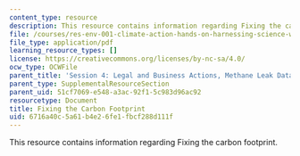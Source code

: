 ```yaml
---
content_type: resource
description: This resource contains information regarding Fixing the carbon footprint.
file: /courses/res-env-001-climate-action-hands-on-harnessing-science-with-communities-to-cut-carbon-january-iap-2017/6716a40c5a61b4e26fe1fbcf288d111f_MITRES_ENV_001IAP17_ses4.2.pdf
file_type: application/pdf
learning_resource_types: []
license: https://creativecommons.org/licenses/by-nc-sa/4.0/
ocw_type: OCWFile
parent_title: 'Session 4: Legal and Business Actions, Methane Leak Data Debrief'
parent_type: SupplementalResourceSection
parent_uid: 51cf7069-e548-a3ac-92f1-5c983d96ac92
resourcetype: Document
title: Fixing the Carbon Footprint
uid: 6716a40c-5a61-b4e2-6fe1-fbcf288d111f
---
```

This resource contains information regarding Fixing the carbon footprint.